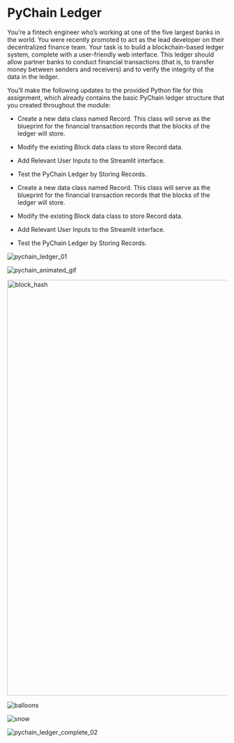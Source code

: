 # PyChain Ledger

You’re a fintech engineer who’s working at one of the five largest banks in the world. You were recently promoted to act as the lead developer on their decentralized finance team. Your task is to build a blockchain-based ledger system, complete with a user-friendly web interface. This ledger should allow partner banks to conduct financial transactions (that is, to transfer money between senders and receivers) and to verify the integrity of the data in the ledger.

You’ll make the following updates to the provided Python file for this assignment, which already contains the basic PyChain ledger structure that you created throughout the module:

* Create a new data class named Record. This class will serve as the blueprint for the financial transaction records that the blocks of the ledger will store.

* Modify the existing Block data class to store Record data.

* Add Relevant User Inputs to the Streamlit interface.

* Test the PyChain Ledger by Storing Records.

* Create a new data class named Record. This class will serve as the blueprint for the financial transaction records that the blocks of the ledger will store.

* Modify the existing Block data class to store Record data.

* Add Relevant User Inputs to the Streamlit interface.

* Test the PyChain Ledger by Storing Records.

![pychain_ledger_01](https://user-images.githubusercontent.com/95597283/167287147-dd248704-8afa-479c-8aec-db166c55002f.png)

![pychain_animated_gif](https://user-images.githubusercontent.com/95597283/167287755-d017366e-9783-4935-8391-f7c7c0268486.gif)


<img width="952" alt="block_hash" src="https://user-images.githubusercontent.com/95597283/167287159-519ca417-1ae8-4d3e-a496-0e28ec1ce4e5.png">

![balloons](https://user-images.githubusercontent.com/95597283/167287166-2afca247-0029-49d6-96c5-ceab7b6cedd8.png)

![snow](https://user-images.githubusercontent.com/95597283/167287170-1e253e3b-e109-4fb5-a483-e6d4863bf607.png)

![pychain_ledger_complete_02](https://user-images.githubusercontent.com/95597283/167287219-a41dba55-376c-4abc-8bff-ab51f23496d0.png)
